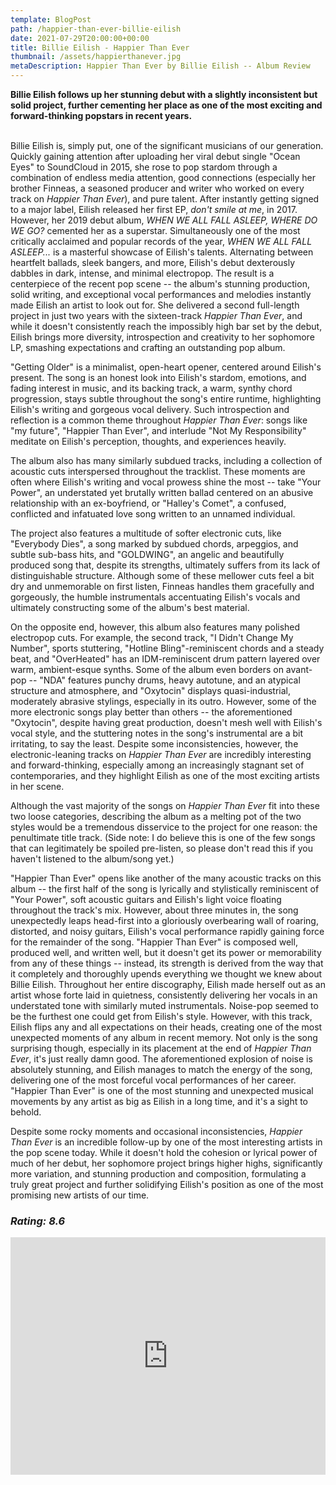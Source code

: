 ```yaml
---
template: BlogPost
path: /happier-than-ever-billie-eilish
date: 2021-07-29T20:00:00+00:00
title: Billie Eilish - Happier Than Ever
thumbnail: /assets/happierthanever.jpg
metaDescription: Happier Than Ever by Billie Eilish -- Album Review
---
```


<b>Billie Eilish follows up her stunning debut with a slightly inconsistent but solid project, further cementing her place as one of the most exciting and forward-thinking popstars in recent years. </b>
<br/><br/>

Billie Eilish is, simply put, one of the significant musicians of our generation. Quickly gaining attention after uploading her viral debut single "Ocean Eyes" to SoundCloud in 2015, she rose to pop stardom through a combination of endless media attention, good connections (especially her brother Finneas, a seasoned producer and writer who worked on every track on *Happier Than Ever*), and pure talent. After instantly getting signed to a major label, Eilish released her first EP, *don't smile at me*, in 2017. However, her 2019 debut album, *WHEN WE ALL FALL ASLEEP, WHERE DO WE GO?* cemented her as a superstar. Simultaneously one of the most critically acclaimed and popular records of the year, *WHEN WE ALL FALL ASLEEP...* is a masterful showcase of Eilish's talents. Alternating between heartfelt ballads, sleek bangers, and more, Eilish's debut dexterously dabbles in dark, intense, and minimal electropop. The result is a centerpiece of the recent pop scene -- the album's stunning production, solid writing, and exceptional vocal performances and melodies instantly made Eilish an artist to look out for. She delivered a second full-length project in just two years with the sixteen-track *Happier Than Ever*, and while it doesn't consistently reach the impossibly high bar set by the debut, Eilish brings more diversity, introspection and creativity to her sophomore LP, smashing expectations and crafting an outstanding pop album.

"Getting Older" is a minimalist, open-heart opener, centered around Eilish's present. The song is an honest look into Eilish's stardom, emotions, and fading interest in music, and its backing track, a warm, synthy chord progression, stays subtle throughout the song's entire runtime, highlighting Eilish's writing and gorgeous vocal delivery. Such introspection and reflection is a common theme throughout *Happier Than Ever*: songs like "my future", "Happier Than Ever", and interlude "Not My Responsibility" meditate on Eilish's perception, thoughts, and experiences heavily.

The album also has many similarly subdued tracks, including a collection of acoustic cuts interspersed throughout the tracklist. These moments are often where Eilish's writing and vocal prowess shine the most -- take "Your Power", an understated yet brutally written ballad centered on an abusive relationship with an ex-boyfriend, or "Halley's Comet", a confused, conflicted and infatuated love song written to an unnamed individual.

 The project also features a multitude of softer electronic cuts, like "Everybody Dies", a song marked by subdued chords, arpeggios, and subtle sub-bass hits, and "GOLDWING", an angelic and beautifully produced song that, despite its strengths, ultimately suffers from its lack of distinguishable structure. Although some of these mellower cuts feel a bit dry and unmemorable on first listen, Finneas handles them gracefully and gorgeously, the humble instrumentals accentuating Eilish's vocals and ultimately constructing some of the album's best material.

On the opposite end, however, this album also features many polished electropop cuts. For example, the second track, "I Didn't Change My Number", sports stuttering, "Hotline Bling"-reminiscent chords and a steady beat, and "OverHeated" has an IDM-reminiscent drum pattern layered over warm, ambient-esque synths. Some of the album even borders on avant-pop -- "NDA" features punchy drums, heavy autotune, and an atypical structure and atmosphere, and "Oxytocin" displays quasi-industrial, moderately abrasive stylings, especially in its outro. However, some of the more electronic songs play better than others -- the aforementioned "Oxytocin", despite having great production, doesn't mesh well with Eilish's vocal style, and the stuttering notes in the song's instrumental are a bit irritating, to say the least. Despite some inconsistencies, however, the electronic-leaning tracks on *Happier Than Ever* are incredibly interesting and forward-thinking, especially among an increasingly stagnant set of contemporaries, and they highlight Eilish as one of the most exciting artists in her scene.

Although the vast majority of the songs on *Happier Than Ever* fit into these two loose categories, describing the album as a melting pot of the two styles would be a tremendous disservice to the project for one reason: the penultimate title track. (Side note: I do believe this is one of the few songs that can legitimately be spoiled pre-listen, so please don't read this if you haven't listened to the album/song yet.)

"Happier Than Ever" opens like another of the many acoustic tracks on this album -- the first half of the song is lyrically and stylistically reminiscent of "Your Power", soft acoustic guitars and Eilish's light voice floating throughout the track's mix. However, about three minutes in, the song unexpectedly leaps head-first into a gloriously overbearing wall of roaring, distorted, and noisy guitars, Eilish's vocal performance rapidly gaining force for the remainder of the song. "Happier Than Ever" is composed well, produced well, and written well, but it doesn't get its power or memorability from any of these things -- instead, its strength is derived from the way that it completely and thoroughly upends everything we thought we knew about Billie Eilish. Throughout her entire discography, Eilish made herself out as an artist whose forte laid in quietness, consistently delivering her vocals in an understated tone with similarly muted instrumentals. Noise-pop seemed to be the furthest one could get from Eilish's style. However, with this track, Eilish flips any and all expectations on their heads, creating one of the most unexpected moments of any album in recent memory. Not only is the song surprising though, especially in its placement at the end of *Happier Than Ever*, it's just really damn good. The aforementioned explosion of noise is absolutely stunning, and Eilish manages to match the energy of the song, delivering one of the most forceful vocal performances of her career. "Happier Than Ever" is one of the most stunning and unexpected musical movements by any artist as big as Eilish in a long time, and it's a sight to behold.

Despite some rocky moments and occasional inconsistencies, *Happier Than Ever* is an incredible follow-up by one of the most interesting artists in the pop scene today. While it doesn't hold the cohesion or lyrical power of much of her debut, her sophomore project brings higher highs, significantly more variation, and stunning production and composition, formulating a truly great project and further solidifying Eilish's position as one of the most promising new artists of our time.

*<h3> Rating: 8.6 </h3>*

<iframe src="https://open.spotify.com/embed/album/0JGOiO34nwfUdDrD612dOp" width="100%" height="380" frameBorder="0" allowtransparency="true" allow="encrypted-media"></iframe>